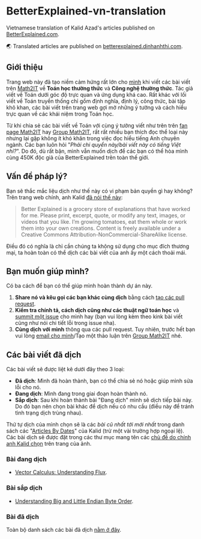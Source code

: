 # BetterExplained-vn-translation

Vietnamese translation of Kalid Azad's articles published on [BetterExplained.com](https://betterexplained.com/).

🌏 Translated articles are published on [betterexplained.dinhanhthi.com](https://betterexplained.dinhanhthi.com).

## Giới thiệu

Trang web này đã tạo niềm cảm hứng rất lớn cho [mình](http://dinhanhthi.com) khi viết các bài viết trên [Math2IT](http://math2it.com) về **Toán học thường thức** và **Công nghệ thường thức**. Tác giả viết về Toán dưới góc độ trực quan và ứng dụng khá cao. Rất khác với lối viết về Toán truyền thống chỉ gồm định nghĩa, định lý, công thức, bài tập khô khan, các bài viết trên trang web gợi mở những ý tưởng và cách hiểu trực quan về các khái niệm trong Toán học.

Từ khi chia sẻ các bài viết về Toán với cùng ý tưởng viết như trên trên [fan page Math2IT](https://facebook.com/math2IT/) hay [Group Math2IT](https://www.facebook.com/groups/math2it/), rất rất nhiều bạn thích đọc thể loại này nhưng lại gặp không ít khó khăn trong việc đọc hiểu tiếng Anh chuyên ngành. Các bạn luôn hỏi "_Phải chi quyển này/bài viết này có tiếng Việt nhỉ?_". Do đó, dù rất bận, mình vẫn muốn dịch để các bạn có thể hòa mình cùng 450K độc giả của BetterExplained trên toàn thế giới.

## Vấn đề pháp lý?

Bạn sẽ thắc mắc liệu dịch như thế này có vi phạm bản quyền gì hay không? Trên trang web chính, anh Kalid [đã nói thế này](https://betterexplained.com/about/):

> Better Explained is a grocery store of explanations that have worked for me. Please print, excerpt, quote, or modify any text, images, or videos that you like. I’m growing tomatoes, eat them whole or work them into your own creations. Content is freely available under a Creative Commons Attribution-NonCommercial-ShareAlike license.

Điều đó có nghĩa là chỉ cần chúng ta không sử dụng cho mục đích thương mại, ta hoàn toàn có thể dịch các bài viết của anh ấy một cách thoải mái.

## Bạn muốn giúp mình?

Có ba cách để bạn có thể giúp mình hoàn thành dự án này.

1. **Share nó và kêu gọi các bạn khác cùng dịch** bằng cách [tạo các pull request](https://github.com/dinhanhthi/BetterExplained-vn-translation/pulls). 
2. **Kiểm tra chính tả, cách dịch cũng như các thuật ngữ toán học** và [summit một issue](https://github.com/dinhanhthi/BetterExplained-vn-translation/issues) cho mình hay \(bạn vui lòng kèm theo kink bài viết cũng như nói chi tiết lỗi trong issue nha\).
3. **Cùng dịch với mình** thông qua các pull request. Tuy nhiên, trước hết bạn vui lòng [email cho mình](mailto:dinhanhthi@gmail.com)/Tạo một thảo luận trên [Group Math2IT](https://www.facebook.com/groups/math2it) nhé.

## Các bài viết đã dịch

Các bài viết sẽ được liệt kê dưới đây theo 3 loại:

* **Đã dịch**: Mình đã hoàn thành, bạn có thể chia sẻ nó hoặc giúp mình sửa lỗi cho nó.
* **Đang dịch**: Mình đang trong giai đoạn hoàn thành nó.
* **Sắp dịch**: Sau khi hoàn thành bài "Đang dịch" mình sẽ dịch tiếp bài này. Do đó bạn nên chọn bài khác để dịch nếu có nhu cầu \(điều này để tránh tình trạng dịch trùng nhau\).

Thứ tự dịch của mình chọn sẽ là các _bài cũ nhất tới mới nhất_ trong danh sách các "[Articles By Dates](https://betterexplained.com/archives/)" của Kalid \(trừ một vài trường hợp ngoại lệ\). Các bài dịch sẽ được đặt trong các thư mục mang tên các [chủ đề do chính anh Kalid chọn](https://betterexplained.com/archives/) trên trang của ảnh.

### Bài đang dịch

- [Vector Calculus: Understanding Flux](https://betterexplained.com/articles/flux/).

### Bài sắp dịch

- [Understanding Big and Little Endian Byte Order](https://betterexplained.com/articles/understanding-big-and-little-endian-byte-order/).

### Bài đã dịch

Toàn bộ danh sách các bài đã dịch [nằm ở đây](https://betterexplained.dinhanhthi.com/bai-viet).

